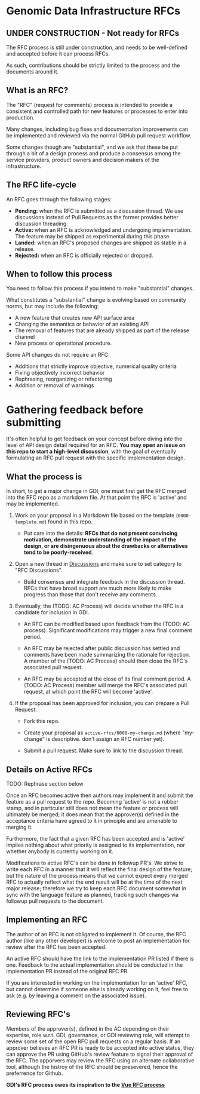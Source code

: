 # Genomic Data Infrastructure RFCs
## UNDER CONSTRUCTION - Not ready for RFCs
The RFC process is still under construction, and needs to be well-defined and accepted before it can process RFCs.

As such, contributions should be strictly limited to the process and the documents around it.

## What is an RFC?

The "RFC" (request for comments) process is intended to provide a
consistent and controlled path for new features or processes to enter into production.

Many changes, including bug fixes and documentation improvements can be
implemented and reviewed via the normal GitHub pull request workflow.

Some changes though are "substantial", and we ask that these be put
through a bit of a design process and produce a consensus among the service providers, product owners and decision makers of the infrastructure.

## The RFC life-cycle

An RFC goes through the following stages:

- **Pending:** when the RFC is submitted as a discussion thread. We use discussions instead of Pull Requests as the former provides better discussion threading.
- **Active:** when an RFC is acknowledged and undergoing implementation. The feature may be shipped as experimental during this phase.
- **Landed:** when an RFC's proposed changes are shipped as stable in a release.
- **Rejected:** when an RFC is officially rejected or dropped.

## When to follow this process

You need to follow this process if you intend to make "substantial" changes.

What constitutes a "substantial" change is evolving based on community norms, but may include the following:

- A new feature that creates new API surface area
- Changing the semantics or behavior of an existing API
- The removal of features that are already shipped as part of the release channel
- New process or operational procedure.

Some API changes do not require an RFC:

- Additions that strictly improve objective, numerical quality criteria
- Fixing objectively incorrect behavior
- Rephrasing, reorganizing or refactoring
- Addition or removal of warnings

# Gathering feedback before submitting

It's often helpful to get feedback on your concept before diving into the
level of API design detail required for an RFC. **You may open an
issue on this repo to start a high-level discussion**, with the goal of
eventually formulating an RFC pull request with the specific implementation
design.

## What the process is

In short, to get a major change in GDI, one must first get the
RFC merged into the RFC repo as a markdown file. At that point the RFC
is 'active' and may be implemented.

1.  Work on your proposal in a Markdown file based on the template (`0000-template.md`) found in this repo.

    - Put care into the details: **RFCs that do not present convincing motivation, demonstrate understanding of the impact of the design, or are disingenuous about the drawbacks or alternatives tend to be poorly-received**.

2.  Open a new thread in [Discussions](https://github.com/GenomicDataInfrastructure/rfcs/discussions) and make sure to set category to "RFC Discussions".

    - Build consensus and integrate feedback in the discussion thread. RFCs that have broad support are much more likely to make progress than those that don't receive any comments.

3.  Eventually, the (TODO: AC Process) will decide whether the RFC is a candidate
    for inclusion in GDI.

    - An RFC can be modified based upon feedback from the (TODO: AC process). Significant modifications may trigger a new final comment period.

    - An RFC may be rejected after public discussion has settled and comments have been made summarizing the rationale for rejection. A member of the (TODO: AC Process) should then close the RFC's associated pull request.

    - An RFC may be accepted at the close of its final comment period. A (TODO: AC Process) member will merge the RFC's associated pull request, at which point the RFC will become 'active'.

4.  If the proposal has been approved for inclusion, you can prepare a Pull Request:

    - Fork this repo.

    - Create your proposal as `active-rfcs/0000-my-change.md` (where "my-change" is descriptive. don't assign an RFC number yet).

    - Submit a pull request. Make sure to link to the discussion thread.

## Details on Active RFCs

TODO: Rephrase section below

Once an RFC becomes active then authors may implement it and submit the
feature as a pull request to the repo. Becoming 'active' is not a rubber stamp, and in particular still does not mean the feature or process will ultimately
be merged; it does mean that the approver(s) defined in the acceptance criteria have agreed to it in principle
and are amenable to merging it.

Furthermore, the fact that a given RFC has been accepted and is
'active' implies nothing about what priority is assigned to its
implementation, nor whether anybody is currently working on it.

Modifications to active RFC's can be done in followup PR's. We strive
to write each RFC in a manner that it will reflect the final design of
the feature; but the nature of the process means that we cannot expect
every merged RFC to actually reflect what the end result will be at
the time of the next major release; therefore we try to keep each RFC
document somewhat in sync with the language feature as planned,
tracking such changes via followup pull requests to the document.

## Implementing an RFC

The author of an RFC is not obligated to implement it. Of course, the
RFC author (like any other developer) is welcome to post an
implementation for review after the RFC has been accepted.

An active RFC should have the link to the implementation PR listed if there is one. Feedback to the actual implementation should be conducted in the implementation PR instead of the original RFC PR.

If you are interested in working on the implementation for an 'active'
RFC, but cannot determine if someone else is already working on it,
feel free to ask (e.g. by leaving a comment on the associated issue).

## Reviewing RFC's

Members of the approver(s), defined in the AC depending on their expertise, role w.r.t. GDI, governance, or GDI reviewing role, will attempt to review some set of the open RFC
pull requests on a regular basis. If an approver believes an RFC PR is ready to be accepted into active status, they can approve the PR using GitHub's review feature to signal their approval of the RFC. The apporvers may review the RFC using an alternate collaborative tool, although the histroy of the RFC should be presevered, hence the preferrence for Github. 

**GDI's RFC process owes its inspiration to the [Vue RFC process](https://github.com/vuejs/rfcs)**
